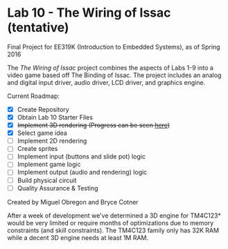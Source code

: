 # Lab 10 - The Wiring of Issac (tentative)
Final Project for EE319K (Introduction to Embedded Systems), as of Spring 2016

The _The Wiring of Issac_ project combines the aspects of Labs 1-9 into a video game based off The Binding of Issac. The project includes an analog and digital input driver, audio driver, LCD driver, and graphics engine.

Current Roadmap:
- [x] Create Repository
- [x] Obtain Lab 10 Starter Files
- [x] ~~Implement 3D rendering (Progress can be seen [here](https://www.youtube.com/watch?v=6jVMg5p2KdE))~~
- [x] Select game idea
- [ ] Implement 2D rendering
- [ ] Create sprites
- [ ] Implement input (buttons and slide pot) logic
- [ ] Implement game logic
- [ ] Implement output (audio and rendering) logic
- [ ] Build physical circuit
- [ ] Quality Assurance & Testing

Created by Miguel Obregon and Bryce Cotner


After a week of development we've determined a 3D engine for TM4C123* would be very limited or require months of optimizations due to memory constraints (and skill constraints). The TM4C123 family only has 32K RAM while a decent 3D engine needs at least 1M RAM. 